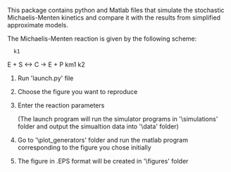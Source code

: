 This package contains python and Matlab files that simulate the stochastic Michaelis-Menten kinetics and compare it with the results from simplified approximate models.

The Michaelis-Menten reaction is given by the following scheme:

      k1
E + S <-> C -> E + P
      km1   k2

1. Run 'launch.py' file

2. Choose the figure you want to reproduce

3. Enter the reaction parameters

   (The launch program will run the simulator programs in '\simulations' folder and output the simualtion data into '\data' folder)

4. Go to '\plot_generators' folder and run the matlab program corresponding to the figure you chose initially

5. The figure in .EPS format will be created in '\figures' folder